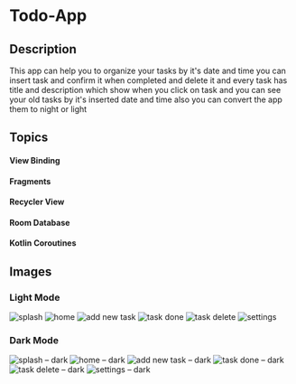 # Todo-App

## Description
This app can help you to organize your tasks by it's date and time
you can insert task and confirm it when completed and delete it and every task has title and description which show when you click on task and you can see your old tasks by it's inserted date and time also you can convert the app them to night or light

## Topics
#### View Binding
#### Fragments
#### Recycler View
#### Room Database
#### Kotlin Coroutines


## Images


### Light Mode
![splash](https://github.com/Mohamed00-Hany/Todo-App/assets/123842448/58e0cbf1-2393-49a6-9e99-825789a13920)
![home](https://github.com/Mohamed00-Hany/Todo-App/assets/123842448/c8dc036e-bd71-485e-bee8-273fe2c19576)
![add new task](https://github.com/Mohamed00-Hany/Todo-App/assets/123842448/ed67fec6-b391-430b-b546-3a64bc126fa9)
![task done](https://github.com/Mohamed00-Hany/Todo-App/assets/123842448/52aa15b2-3f8f-404c-92df-6f0a3c06e2a2)
![task delete](https://github.com/Mohamed00-Hany/Todo-App/assets/123842448/773a7cb6-6d46-46d8-a982-833e71ae9614)
![settings](https://github.com/Mohamed00-Hany/Todo-App/assets/123842448/2f8ce276-ac2e-4b5f-9314-93f1612ad511)


### Dark Mode
![splash – dark](https://github.com/Mohamed00-Hany/Todo-App/assets/123842448/a6812b7a-2b80-45d1-8210-b7de8f886547)
![home – dark](https://github.com/Mohamed00-Hany/Todo-App/assets/123842448/1a43cb0a-c019-4dd3-b98a-3657dfee65df)
![add new task – dark](https://github.com/Mohamed00-Hany/Todo-App/assets/123842448/1bcf57bf-ea5d-4596-b222-6cce4d695c7e)
![task done – dark](https://github.com/Mohamed00-Hany/Todo-App/assets/123842448/5a97335d-d9db-41be-94cd-edfb332b1692)
![task delete – dark](https://github.com/Mohamed00-Hany/Todo-App/assets/123842448/cca5e0e7-3e1d-4099-bb9a-5a2bd3e4b957)
![settings – dark](https://github.com/Mohamed00-Hany/Todo-App/assets/123842448/3f99d664-4428-4d25-bb2e-75264c13acc3)
